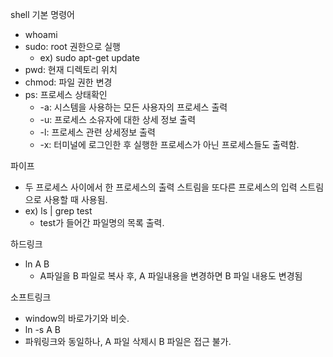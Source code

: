 

shell 기본 명령어
- whoami
- sudo: root 권한으로 실행
    - ex) sudo apt-get update
- pwd: 현재 디렉토리 위치
- chmod: 파일 권한 변경
- ps: 프로세스 상태확인
    - -a: 시스템을 사용하는 모든 사용자의 프로세스 출력
    - -u: 프로세스 소유자에 대한 상세 정보 출력
    - -l: 프로세스 관련 상세정보 출력
    - -x: 터미널에 로그인한 후 실행한 프로세스가 아닌 프로세스들도 출력함.

파이프
- 두 프로세스 사이에서 한 프로세스의 출력 스트림을 또다른 프로세스의 입력 스트림으로 사용할 때 사용됨.
- ex) ls | grep test
    - test가 들어간 파일명의 목록 출력.

하드링크
- ln A B
    - A파일을 B 파일로 복사 후, A 파일내용을 변경하면 B 파일 내용도 변경됨

소프트링크
- window의 바로가기와 비슷.
- ln -s A B
- 파워링크와 동일하나, A 파일 삭제시 B 파일은 접근 불가.